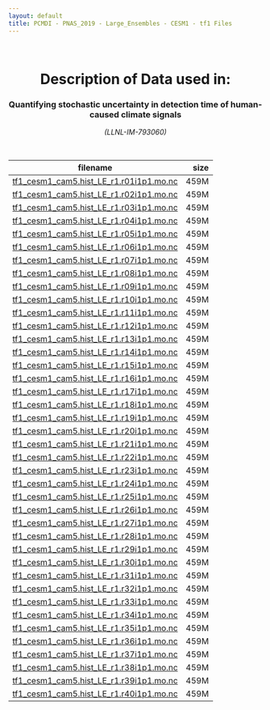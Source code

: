 ```yaml
---
layout: default
title: PCMDI - PNAS_2019 - Large_Ensembles - CESM1 - tf1 Files
---
```


<br>
<center>
    <p>
        <h1>Description of Data used in:</h1>
        <h3>Quantifying stochastic uncertainty in detection time of human-caused climate signals</h3>
    </p>
    <p><em>(LLNL-IM-793060)</em></p>
</center>
<br>

filename | size
   ---   | ---:
[tf1_cesm1_cam5.hist_LE_r1.r01i1p1.mo.nc]({{site.baseurl}}/climate-data/PNAS_2019/Large_Ensembles/CESM1/tf1/tf1_cesm1_cam5.hist_LE_r1.r01i1p1.mo.nc) | 459M
[tf1_cesm1_cam5.hist_LE_r1.r02i1p1.mo.nc]({{site.baseurl}}/climate-data/PNAS_2019/Large_Ensembles/CESM1/tf1/tf1_cesm1_cam5.hist_LE_r1.r02i1p1.mo.nc) | 459M
[tf1_cesm1_cam5.hist_LE_r1.r03i1p1.mo.nc]({{site.baseurl}}/climate-data/PNAS_2019/Large_Ensembles/CESM1/tf1/tf1_cesm1_cam5.hist_LE_r1.r03i1p1.mo.nc) | 459M
[tf1_cesm1_cam5.hist_LE_r1.r04i1p1.mo.nc]({{site.baseurl}}/climate-data/PNAS_2019/Large_Ensembles/CESM1/tf1/tf1_cesm1_cam5.hist_LE_r1.r04i1p1.mo.nc) | 459M
[tf1_cesm1_cam5.hist_LE_r1.r05i1p1.mo.nc]({{site.baseurl}}/climate-data/PNAS_2019/Large_Ensembles/CESM1/tf1/tf1_cesm1_cam5.hist_LE_r1.r05i1p1.mo.nc) | 459M
[tf1_cesm1_cam5.hist_LE_r1.r06i1p1.mo.nc]({{site.baseurl}}/climate-data/PNAS_2019/Large_Ensembles/CESM1/tf1/tf1_cesm1_cam5.hist_LE_r1.r06i1p1.mo.nc) | 459M
[tf1_cesm1_cam5.hist_LE_r1.r07i1p1.mo.nc]({{site.baseurl}}/climate-data/PNAS_2019/Large_Ensembles/CESM1/tf1/tf1_cesm1_cam5.hist_LE_r1.r07i1p1.mo.nc) | 459M
[tf1_cesm1_cam5.hist_LE_r1.r08i1p1.mo.nc]({{site.baseurl}}/climate-data/PNAS_2019/Large_Ensembles/CESM1/tf1/tf1_cesm1_cam5.hist_LE_r1.r08i1p1.mo.nc) | 459M
[tf1_cesm1_cam5.hist_LE_r1.r09i1p1.mo.nc]({{site.baseurl}}/climate-data/PNAS_2019/Large_Ensembles/CESM1/tf1/tf1_cesm1_cam5.hist_LE_r1.r09i1p1.mo.nc) | 459M
[tf1_cesm1_cam5.hist_LE_r1.r10i1p1.mo.nc]({{site.baseurl}}/climate-data/PNAS_2019/Large_Ensembles/CESM1/tf1/tf1_cesm1_cam5.hist_LE_r1.r10i1p1.mo.nc) | 459M
[tf1_cesm1_cam5.hist_LE_r1.r11i1p1.mo.nc]({{site.baseurl}}/climate-data/PNAS_2019/Large_Ensembles/CESM1/tf1/tf1_cesm1_cam5.hist_LE_r1.r11i1p1.mo.nc) | 459M
[tf1_cesm1_cam5.hist_LE_r1.r12i1p1.mo.nc]({{site.baseurl}}/climate-data/PNAS_2019/Large_Ensembles/CESM1/tf1/tf1_cesm1_cam5.hist_LE_r1.r12i1p1.mo.nc) | 459M
[tf1_cesm1_cam5.hist_LE_r1.r13i1p1.mo.nc]({{site.baseurl}}/climate-data/PNAS_2019/Large_Ensembles/CESM1/tf1/tf1_cesm1_cam5.hist_LE_r1.r13i1p1.mo.nc) | 459M
[tf1_cesm1_cam5.hist_LE_r1.r14i1p1.mo.nc]({{site.baseurl}}/climate-data/PNAS_2019/Large_Ensembles/CESM1/tf1/tf1_cesm1_cam5.hist_LE_r1.r14i1p1.mo.nc) | 459M
[tf1_cesm1_cam5.hist_LE_r1.r15i1p1.mo.nc]({{site.baseurl}}/climate-data/PNAS_2019/Large_Ensembles/CESM1/tf1/tf1_cesm1_cam5.hist_LE_r1.r15i1p1.mo.nc) | 459M
[tf1_cesm1_cam5.hist_LE_r1.r16i1p1.mo.nc]({{site.baseurl}}/climate-data/PNAS_2019/Large_Ensembles/CESM1/tf1/tf1_cesm1_cam5.hist_LE_r1.r16i1p1.mo.nc) | 459M
[tf1_cesm1_cam5.hist_LE_r1.r17i1p1.mo.nc]({{site.baseurl}}/climate-data/PNAS_2019/Large_Ensembles/CESM1/tf1/tf1_cesm1_cam5.hist_LE_r1.r17i1p1.mo.nc) | 459M
[tf1_cesm1_cam5.hist_LE_r1.r18i1p1.mo.nc]({{site.baseurl}}/climate-data/PNAS_2019/Large_Ensembles/CESM1/tf1/tf1_cesm1_cam5.hist_LE_r1.r18i1p1.mo.nc) | 459M
[tf1_cesm1_cam5.hist_LE_r1.r19i1p1.mo.nc]({{site.baseurl}}/climate-data/PNAS_2019/Large_Ensembles/CESM1/tf1/tf1_cesm1_cam5.hist_LE_r1.r19i1p1.mo.nc) | 459M
[tf1_cesm1_cam5.hist_LE_r1.r20i1p1.mo.nc]({{site.baseurl}}/climate-data/PNAS_2019/Large_Ensembles/CESM1/tf1/tf1_cesm1_cam5.hist_LE_r1.r20i1p1.mo.nc) | 459M
[tf1_cesm1_cam5.hist_LE_r1.r21i1p1.mo.nc]({{site.baseurl}}/climate-data/PNAS_2019/Large_Ensembles/CESM1/tf1/tf1_cesm1_cam5.hist_LE_r1.r21i1p1.mo.nc) | 459M
[tf1_cesm1_cam5.hist_LE_r1.r22i1p1.mo.nc]({{site.baseurl}}/climate-data/PNAS_2019/Large_Ensembles/CESM1/tf1/tf1_cesm1_cam5.hist_LE_r1.r22i1p1.mo.nc) | 459M
[tf1_cesm1_cam5.hist_LE_r1.r23i1p1.mo.nc]({{site.baseurl}}/climate-data/PNAS_2019/Large_Ensembles/CESM1/tf1/tf1_cesm1_cam5.hist_LE_r1.r23i1p1.mo.nc) | 459M
[tf1_cesm1_cam5.hist_LE_r1.r24i1p1.mo.nc]({{site.baseurl}}/climate-data/PNAS_2019/Large_Ensembles/CESM1/tf1/tf1_cesm1_cam5.hist_LE_r1.r24i1p1.mo.nc) | 459M
[tf1_cesm1_cam5.hist_LE_r1.r25i1p1.mo.nc]({{site.baseurl}}/climate-data/PNAS_2019/Large_Ensembles/CESM1/tf1/tf1_cesm1_cam5.hist_LE_r1.r25i1p1.mo.nc) | 459M
[tf1_cesm1_cam5.hist_LE_r1.r26i1p1.mo.nc]({{site.baseurl}}/climate-data/PNAS_2019/Large_Ensembles/CESM1/tf1/tf1_cesm1_cam5.hist_LE_r1.r26i1p1.mo.nc) | 459M
[tf1_cesm1_cam5.hist_LE_r1.r27i1p1.mo.nc]({{site.baseurl}}/climate-data/PNAS_2019/Large_Ensembles/CESM1/tf1/tf1_cesm1_cam5.hist_LE_r1.r27i1p1.mo.nc) | 459M
[tf1_cesm1_cam5.hist_LE_r1.r28i1p1.mo.nc]({{site.baseurl}}/climate-data/PNAS_2019/Large_Ensembles/CESM1/tf1/tf1_cesm1_cam5.hist_LE_r1.r28i1p1.mo.nc) | 459M
[tf1_cesm1_cam5.hist_LE_r1.r29i1p1.mo.nc]({{site.baseurl}}/climate-data/PNAS_2019/Large_Ensembles/CESM1/tf1/tf1_cesm1_cam5.hist_LE_r1.r29i1p1.mo.nc) | 459M
[tf1_cesm1_cam5.hist_LE_r1.r30i1p1.mo.nc]({{site.baseurl}}/climate-data/PNAS_2019/Large_Ensembles/CESM1/tf1/tf1_cesm1_cam5.hist_LE_r1.r30i1p1.mo.nc) | 459M
[tf1_cesm1_cam5.hist_LE_r1.r31i1p1.mo.nc]({{site.baseurl}}/climate-data/PNAS_2019/Large_Ensembles/CESM1/tf1/tf1_cesm1_cam5.hist_LE_r1.r31i1p1.mo.nc) | 459M
[tf1_cesm1_cam5.hist_LE_r1.r32i1p1.mo.nc]({{site.baseurl}}/climate-data/PNAS_2019/Large_Ensembles/CESM1/tf1/tf1_cesm1_cam5.hist_LE_r1.r32i1p1.mo.nc) | 459M
[tf1_cesm1_cam5.hist_LE_r1.r33i1p1.mo.nc]({{site.baseurl}}/climate-data/PNAS_2019/Large_Ensembles/CESM1/tf1/tf1_cesm1_cam5.hist_LE_r1.r33i1p1.mo.nc) | 459M
[tf1_cesm1_cam5.hist_LE_r1.r34i1p1.mo.nc]({{site.baseurl}}/climate-data/PNAS_2019/Large_Ensembles/CESM1/tf1/tf1_cesm1_cam5.hist_LE_r1.r34i1p1.mo.nc) | 459M
[tf1_cesm1_cam5.hist_LE_r1.r35i1p1.mo.nc]({{site.baseurl}}/climate-data/PNAS_2019/Large_Ensembles/CESM1/tf1/tf1_cesm1_cam5.hist_LE_r1.r35i1p1.mo.nc) | 459M
[tf1_cesm1_cam5.hist_LE_r1.r36i1p1.mo.nc]({{site.baseurl}}/climate-data/PNAS_2019/Large_Ensembles/CESM1/tf1/tf1_cesm1_cam5.hist_LE_r1.r36i1p1.mo.nc) | 459M
[tf1_cesm1_cam5.hist_LE_r1.r37i1p1.mo.nc]({{site.baseurl}}/climate-data/PNAS_2019/Large_Ensembles/CESM1/tf1/tf1_cesm1_cam5.hist_LE_r1.r37i1p1.mo.nc) | 459M
[tf1_cesm1_cam5.hist_LE_r1.r38i1p1.mo.nc]({{site.baseurl}}/climate-data/PNAS_2019/Large_Ensembles/CESM1/tf1/tf1_cesm1_cam5.hist_LE_r1.r38i1p1.mo.nc) | 459M
[tf1_cesm1_cam5.hist_LE_r1.r39i1p1.mo.nc]({{site.baseurl}}/climate-data/PNAS_2019/Large_Ensembles/CESM1/tf1/tf1_cesm1_cam5.hist_LE_r1.r39i1p1.mo.nc) | 459M
[tf1_cesm1_cam5.hist_LE_r1.r40i1p1.mo.nc]({{site.baseurl}}/climate-data/PNAS_2019/Large_Ensembles/CESM1/tf1/tf1_cesm1_cam5.hist_LE_r1.r40i1p1.mo.nc) | 459M
